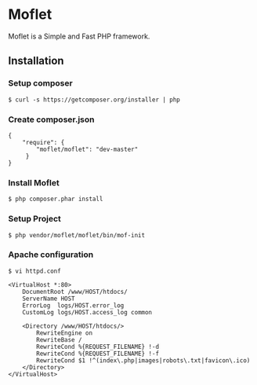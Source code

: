 Moflet
======

Moflet is a Simple and Fast PHP framework.


Installation
------

### Setup composer

    $ curl -s https://getcomposer.org/installer | php


### Create composer.json 

    {
        "require": {
            "moflet/moflet": "dev-master"
         }
    }

### Install Moflet

    $ php composer.phar install

### Setup Project

    $ php vendor/moflet/moflet/bin/mof-init


### Apache configuration

    $ vi httpd.conf

    <VirtualHost *:80>
        DocumentRoot /www/HOST/htdocs/
        ServerName HOST
        ErrorLog  logs/HOST.error_log
        CustomLog logs/HOST.access_log common

        <Directory /www/HOST/htdocs/>
            RewriteEngine on
            RewriteBase /
            RewriteCond %{REQUEST_FILENAME} !-d
            RewriteCond %{REQUEST_FILENAME} !-f
            RewriteCond $1 !^(index\.php|images|robots\.txt|favicon\.ico)
        </Directory>
    </VirtualHost>
